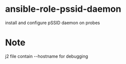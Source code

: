 # ansible-role-pssid-daemon
install and configure pSSID daemon on probes

# Note
j2 file contain --hostname for debugging




